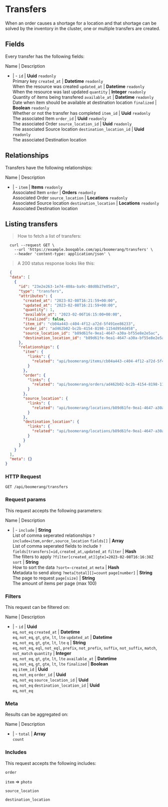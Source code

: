 # Transfers

When an order causes a shortage for a location and that shortage can be solved by the inventory in the cluster, one or multiple transfers are created.

## Fields
Every transfer has the following fields:

Name | Description
- | -
`id` | **Uuid** `readonly`<br>Primary key
`created_at` | **Datetime** `readonly`<br>When the resource was created
`updated_at` | **Datetime** `readonly`<br>When the resource was last updated
`quantity` | **Integer** `readonly`<br>Quantity of items being transfered
`available_at` | **Datetime** `readonly`<br>Date when item should be available at destination location
`finalized` | **Boolean** `readonly`<br>Whether or not the transfer has completed
`item_id` | **Uuid** `readonly`<br>The associated Item
`order_id` | **Uuid** `readonly`<br>The associated Order
`source_location_id` | **Uuid** `readonly`<br>The associated Source location
`destination_location_id` | **Uuid** `readonly`<br>The associated Destination location


## Relationships
Transfers have the following relationships:

Name | Description
- | -
`item` | **Items** `readonly`<br>Associated Item
`order` | **Orders** `readonly`<br>Associated Order
`source_location` | **Locations** `readonly`<br>Associated Source location
`destination_location` | **Locations** `readonly`<br>Associated Destination location


## Listing transfers



> How to fetch a list of transfers:

```shell
  curl --request GET \
    --url 'https://example.booqable.com/api/boomerang/transfers' \
    --header 'content-type: application/json' \
```

> A 200 status response looks like this:

```json
  {
  "data": [
    {
      "id": "23e2e263-1e74-408a-ba9c-88d0b27e05e3",
      "type": "transfers",
      "attributes": {
        "created_at": "2023-02-08T16:21:59+00:00",
        "updated_at": "2023-02-08T16:21:59+00:00",
        "quantity": 1,
        "available_at": "2023-02-06T16:15:00+00:00",
        "finalized": false,
        "item_id": "cb04a443-c404-4f12-a72d-5f491ee86233",
        "order_id": "ad462b02-bc2b-4154-8198-1154d954d458",
        "source_location_id": "b89d61fe-9ea1-4647-a30a-bf55e8e2e5ac",
        "destination_location_id": "b89d61fe-9ea1-4647-a30a-bf55e8e2e5ac"
      },
      "relationships": {
        "item": {
          "links": {
            "related": "api/boomerang/items/cb04a443-c404-4f12-a72d-5f491ee86233"
          }
        },
        "order": {
          "links": {
            "related": "api/boomerang/orders/ad462b02-bc2b-4154-8198-1154d954d458"
          }
        },
        "source_location": {
          "links": {
            "related": "api/boomerang/locations/b89d61fe-9ea1-4647-a30a-bf55e8e2e5ac"
          }
        },
        "destination_location": {
          "links": {
            "related": "api/boomerang/locations/b89d61fe-9ea1-4647-a30a-bf55e8e2e5ac"
          }
        }
      }
    }
  ],
  "meta": {}
}
```

### HTTP Request

`GET /api/boomerang/transfers`

### Request params

This request accepts the following parameters:

Name | Description
- | -
`include` | **String** <br>List of comma seperated relationships `?include=item,order,source_location`
`fields[]` | **Array** <br>List of comma seperated fields to include `?fields[transfers]=id,created_at,updated_at`
`filter` | **Hash** <br>The filters to apply `?filter[created_at][gte]=2023-02-08T16:16:38Z`
`sort` | **String** <br>How to sort the data `?sort=-created_at`
`meta` | **Hash** <br>Metadata to send along `?meta[total][]=count`
`page[number]` | **String** <br>The page to request
`page[size]` | **String** <br>The amount of items per page (max 100)


### Filters

This request can be filtered on:

Name | Description
- | -
`id` | **Uuid** <br>`eq`, `not_eq`
`created_at` | **Datetime** <br>`eq`, `not_eq`, `gt`, `gte`, `lt`, `lte`
`updated_at` | **Datetime** <br>`eq`, `not_eq`, `gt`, `gte`, `lt`, `lte`
`q` | **String** <br>`eq`, `not_eq`, `eql`, `not_eql`, `prefix`, `not_prefix`, `suffix`, `not_suffix`, `match`, `not_match`
`quantity` | **Integer** <br>`eq`, `not_eq`, `gt`, `gte`, `lt`, `lte`
`available_at` | **Datetime** <br>`eq`, `not_eq`, `gt`, `gte`, `lt`, `lte`
`finalized` | **Boolean** <br>`eq`
`item_id` | **Uuid** <br>`eq`, `not_eq`
`order_id` | **Uuid** <br>`eq`, `not_eq`
`source_location_id` | **Uuid** <br>`eq`, `not_eq`
`destination_location_id` | **Uuid** <br>`eq`, `not_eq`


### Meta

Results can be aggregated on:

Name | Description
- | -
`total` | **Array** <br>`count`


### Includes

This request accepts the following includes:

`order`


`item` => 
`photo`




`source_location`


`destination_location`





